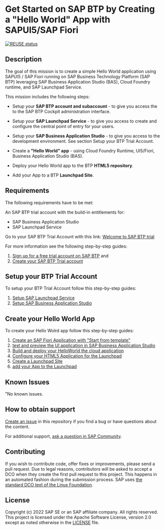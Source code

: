 # Get Started on SAP BTP by Creating a "Hello World" App with SAPUI5/SAP Fiori

[![REUSE status](https://api.reuse.software/badge/github.com/SAP-samples/btp-cloud-foundry-fiori-hello-world)](https://api.reuse.software/info/github.com/SAP-samples/btp-cloud-foundry-fiori-hello-world)

## Description
The goal of this mission is to create a simple Hello World application using SAPUI5 / SAP Fiori running on SAP Business Technology Platform (SAP BTP) leveraging SAP Business Application Studio (BAS), Cloud Foundry runtime, and SAP Launchpad Service.

This mission includes the following steps:

* Setup your **SAP BTP account and subaccount** - to give you access the to the SAP BTP Cockpit administration interface. 

* Setup your **SAP Launchpad Service** - to give you access to create and configure the central point of entry for your users.

* Setup your **SAP Business Application Studio** - to give you access to the development environment. See section Setup your BTP Trial Account.

* Create a **"Hello World" app** - using Cloud Foundry Runtime, UI5/Fiori, Business Application Studio (BAS).

* Deploy your Hello World app to the BTP **HTML5 repository**.

* Add your App to a BTP **Launchpad Site**.
 


## Requirements

The following requirements have to be met: 

An SAP BTP trial account with the build-in entitlements for:
- SAP Business Application Studio
- SAP Launchpad Service

Go to your SAP BTP Trial Account with this link: [Welcome to SAP BTP trial](https://cockpit.hanatrial.ondemand.com/trial/#/home/trial)

For more information see the following step-by-step guides:

1. [Sign up for a free trial account on SAP BTP](/2setup/2_Universal%20ID.md) and 
2. [Create your SAP BTP Trial account](/2setup/3_Setup%20Trial.md)


## Setup your BTP Trial Account

To setup your BTP Trial Account follow this step-by-step guides:

1. [Setup SAP Launchpad Service](/2setup/4_Setup%20Launchpad.md)
2. [Setup SAP Business Application Studio](/3develop/1_BAS.md)


## Create your Hello World App

To create your Hello Wolrd app follow this step-by-step guides:

1. [Create an SAP Fiori Application with "Start from template"](/3develop/2_Create%20app.md)
2. [test and preview the UI application in SAP Business Application Studio](/3develop/3_Test.md)
3. [Build and deploy your HelloWorld the cloud application ](/3develop/4_Build.md)
4. [Configure your HTML5 Application for the Launchpad ](/3develop/5_Prepare%20Launchpad.md)
5. [Create a Launchpad Site](/3develop/6_Integrate.md)
6. [add your App to the Launchpad](/3develop/7_Add%20to%20Launchpad.md)
 

## Known Issues
"No known issues.

## How to obtain support
[Create an issue](https://github.com/SAP-samples/btp-cloud-foundry-fiori-hello-world/issues) in this repository if you find a bug or have questions about the content.
 
For additional support, [ask a question in SAP Community](https://answers.sap.com/questions/ask.html).

## Contributing
If you wish to contribute code, offer fixes or improvements, please send a pull request. Due to legal reasons, contributors will be asked to accept a DCO when they create the first pull request to this project. This happens in an automated fashion during the submission process. SAP uses [the standard DCO text of the Linux Foundation](https://developercertificate.org/).

## License
Copyright (c) 2022 SAP SE or an SAP affiliate company. All rights reserved. This project is licensed under the Apache Software License, version 2.0 except as noted otherwise in the [LICENSE](LICENSE) file.
